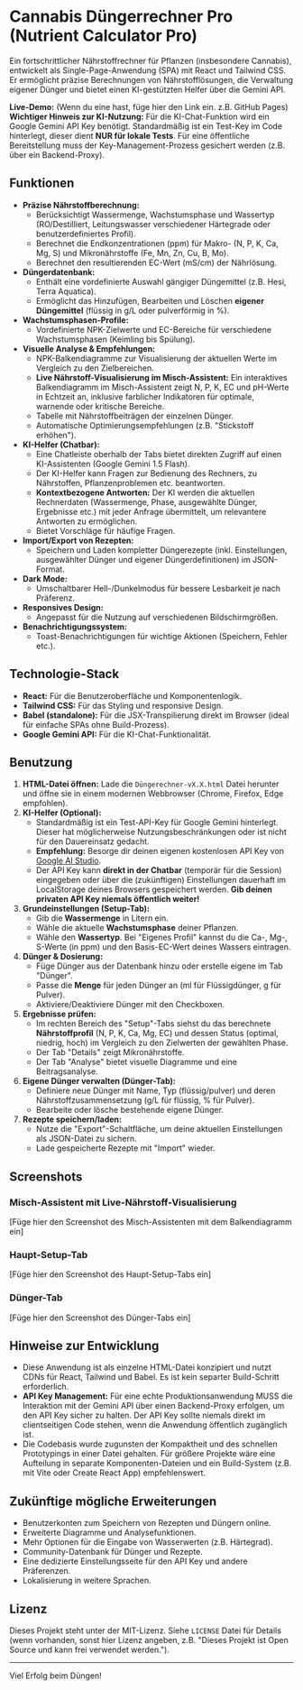 # Cannabis Düngerrechner Pro (Nutrient Calculator Pro)

Ein fortschrittlicher Nährstoffrechner für Pflanzen (insbesondere Cannabis), entwickelt als Single-Page-Anwendung (SPA) mit React und Tailwind CSS. Er ermöglicht präzise Berechnungen von Nährstofflösungen, die Verwaltung eigener Dünger und bietet einen KI-gestützten Helfer über die Gemini API.

**Live-Demo:** (Wenn du eine hast, füge hier den Link ein. z.B. GitHub Pages)
**Wichtiger Hinweis zur KI-Nutzung:** Für die KI-Chat-Funktion wird ein Google Gemini API Key benötigt. Standardmäßig ist ein Test-Key im Code hinterlegt, dieser dient **NUR für lokale Tests**. Für eine öffentliche Bereitstellung muss der Key-Management-Prozess gesichert werden (z.B. über ein Backend-Proxy).

## Funktionen

*   **Präzise Nährstoffberechnung:**
    *   Berücksichtigt Wassermenge, Wachstumsphase und Wassertyp (RO/Destilliert, Leitungswasser verschiedener Härtegrade oder benutzerdefiniertes Profil).
    *   Berechnet die Endkonzentrationen (ppm) für Makro- (N, P, K, Ca, Mg, S) und Mikronährstoffe (Fe, Mn, Zn, Cu, B, Mo).
    *   Berechnet den resultierenden EC-Wert (mS/cm) der Nährlösung.
*   **Düngerdatenbank:**
    *   Enthält eine vordefinierte Auswahl gängiger Düngemittel (z.B. Hesi, Terra Aquatica).
    *   Ermöglicht das Hinzufügen, Bearbeiten und Löschen **eigener Düngemittel** (flüssig in g/L oder pulverförmig in %).
*   **Wachstumsphasen-Profile:**
    *   Vordefinierte NPK-Zielwerte und EC-Bereiche für verschiedene Wachstumsphasen (Keimling bis Spülung).
*   **Visuelle Analyse & Empfehlungen:**
    *   NPK-Balkendiagramme zur Visualisierung der aktuellen Werte im Vergleich zu den Zielbereichen.
    *   **Live Nährstoff-Visualisierung im Misch-Assistent:** Ein interaktives Balkendiagramm im Misch-Assistent zeigt N, P, K, EC und pH-Werte in Echtzeit an, inklusive farblicher Indikatoren für optimale, warnende oder kritische Bereiche.
    *   Tabelle mit Nährstoffbeiträgen der einzelnen Dünger.
    *   Automatische Optimierungsempfehlungen (z.B. "Stickstoff erhöhen").
*   **KI-Helfer (Chatbar):**
    *   Eine Chatleiste oberhalb der Tabs bietet direkten Zugriff auf einen KI-Assistenten (Google Gemini 1.5 Flash).
    *   Der KI-Helfer kann Fragen zur Bedienung des Rechners, zu Nährstoffen, Pflanzenproblemen etc. beantworten.
    *   **Kontextbezogene Antworten:** Der KI werden die aktuellen Rechnerdaten (Wassermenge, Phase, ausgewählte Dünger, Ergebnisse etc.) mit jeder Anfrage übermittelt, um relevantere Antworten zu ermöglichen.
    *   Bietet Vorschläge für häufige Fragen.
*   **Import/Export von Rezepten:**
    *   Speichern und Laden kompletter Düngerezepte (inkl. Einstellungen, ausgewählter Dünger und eigener Düngerdefinitionen) im JSON-Format.
*   **Dark Mode:**
    *   Umschaltbarer Hell-/Dunkelmodus für bessere Lesbarkeit je nach Präferenz.
*   **Responsives Design:**
    *   Angepasst für die Nutzung auf verschiedenen Bildschirmgrößen.
*   **Benachrichtigungssystem:**
    *   Toast-Benachrichtigungen für wichtige Aktionen (Speichern, Fehler etc.).

## Technologie-Stack

*   **React:** Für die Benutzeroberfläche und Komponentenlogik.
*   **Tailwind CSS:** Für das Styling und responsive Design.
*   **Babel (standalone):** Für die JSX-Transpilierung direkt im Browser (ideal für einfache SPAs ohne Build-Prozess).
*   **Google Gemini API:** Für die KI-Chat-Funktionalität.

## Benutzung

1.  **HTML-Datei öffnen:** Lade die `Düngerechner-vX.X.html` Datei herunter und öffne sie in einem modernen Webbrowser (Chrome, Firefox, Edge empfohlen).
2.  **KI-Helfer (Optional):**
    *   Standardmäßig ist ein Test-API-Key für Google Gemini hinterlegt. Dieser hat möglicherweise Nutzungsbeschränkungen oder ist nicht für den Dauereinsatz gedacht.
    *   **Empfehlung:** Besorge dir deinen eigenen kostenlosen API Key von [Google AI Studio](https://aistudio.google.com/app/apikey).
    *   Der API Key kann **direkt in der Chatbar** (temporär für die Session) eingegeben oder über die (zukünftigen) Einstellungen dauerhaft im LocalStorage deines Browsers gespeichert werden. **Gib deinen privaten API Key niemals öffentlich weiter!**
3.  **Grundeinstellungen (Setup-Tab):**
    *   Gib die **Wassermenge** in Litern ein.
    *   Wähle die aktuelle **Wachstumsphase** deiner Pflanzen.
    *   Wähle den **Wassertyp**. Bei "Eigenes Profil" kannst du die Ca-, Mg-, S-Werte (in ppm) und den Basis-EC-Wert deines Wassers eintragen.
4.  **Dünger & Dosierung:**
    *   Füge Dünger aus der Datenbank hinzu oder erstelle eigene im Tab "Dünger".
    *   Passe die **Menge** für jeden Dünger an (ml für Flüssigdünger, g für Pulver).
    *   Aktiviere/Deaktiviere Dünger mit den Checkboxen.
5.  **Ergebnisse prüfen:**
    *   Im rechten Bereich des "Setup"-Tabs siehst du das berechnete **Nährstoffprofil** (N, P, K, Ca, Mg, EC) und dessen Status (optimal, niedrig, hoch) im Vergleich zu den Zielwerten der gewählten Phase.
    *   Der Tab "Details" zeigt Mikronährstoffe.
    *   Der Tab "Analyse" bietet visuelle Diagramme und eine Beitragsanalyse.
6.  **Eigene Dünger verwalten (Dünger-Tab):**
    *   Definiere neue Dünger mit Name, Typ (flüssig/pulver) und deren Nährstoffzusammensetzung (g/L für flüssig, % für Pulver).
    *   Bearbeite oder lösche bestehende eigene Dünger.
7.  **Rezepte speichern/laden:**
    *   Nutze die "Export"-Schaltfläche, um deine aktuellen Einstellungen als JSON-Datei zu sichern.
    *   Lade gespeicherte Rezepte mit "Import" wieder.

## Screenshots

### Misch-Assistent mit Live-Nährstoff-Visualisierung
[Füge hier den Screenshot des Misch-Assistenten mit dem Balkendiagramm ein]

### Haupt-Setup-Tab
[Füge hier den Screenshot des Haupt-Setup-Tabs ein]

### Dünger-Tab
[Füge hier den Screenshot des Dünger-Tabs ein]

## Hinweise zur Entwicklung

*   Diese Anwendung ist als einzelne HTML-Datei konzipiert und nutzt CDNs für React, Tailwind und Babel. Es ist kein separter Build-Schritt erforderlich.
*   **API Key Management:** Für eine echte Produktionsanwendung MUSS die Interaktion mit der Gemini API über einen Backend-Proxy erfolgen, um den API Key sicher zu halten. Der API Key sollte niemals direkt im clientseitigen Code stehen, wenn die Anwendung öffentlich zugänglich ist.
*   Die Codebasis wurde zugunsten der Kompaktheit und des schnellen Prototypings in einer Datei gehalten. Für größere Projekte wäre eine Aufteilung in separate Komponenten-Dateien und ein Build-System (z.B. mit Vite oder Create React App) empfehlenswert.

## Zukünftige mögliche Erweiterungen

*   Benutzerkonten zum Speichern von Rezepten und Düngern online.
*   Erweiterte Diagramme und Analysefunktionen.
*   Mehr Optionen für die Eingabe von Wasserwerten (z.B. Härtegrad).
*   Community-Datenbank für Dünger und Rezepte.
*   Eine dedizierte Einstellungsseite für den API Key und andere Präferenzen.
*   Lokalisierung in weitere Sprachen.

## Lizenz

Dieses Projekt steht unter der MIT-Lizenz. Siehe `LICENSE` Datei für Details (wenn vorhanden, sonst hier Lizenz angeben, z.B. "Dieses Projekt ist Open Source und kann frei verwendet werden.").

---

Viel Erfolg beim Düngen!
